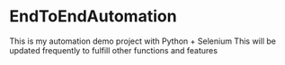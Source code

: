 # EndToEndAutomation
This is my automation demo project with Python + Selenium
This will be updated frequently to fulfill other functions and features
